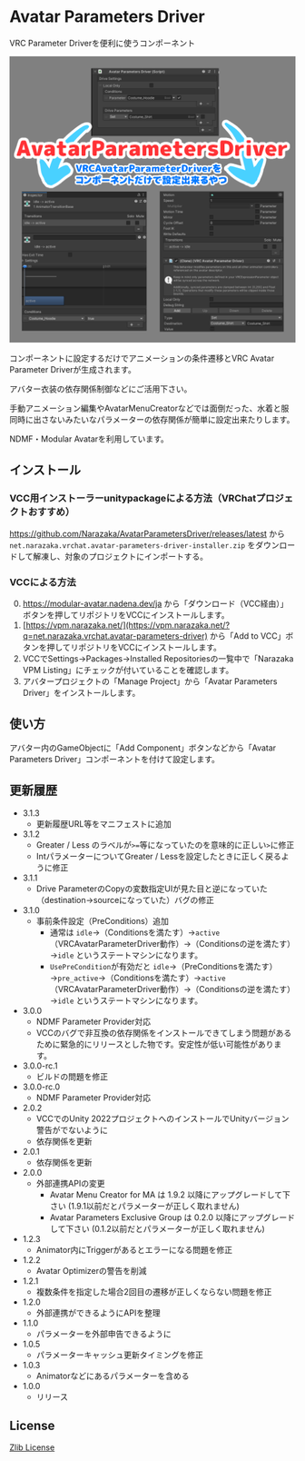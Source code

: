 # Avatar Parameters Driver

VRC Parameter Driverを便利に使うコンポーネント

![Avatar Parameters Driver](docs~/AvatarParametersDriver.png)

コンポーネントに設定するだけでアニメーションの条件遷移とVRC Avatar Parameter Driverが生成されます。

アバター衣装の依存関係制御などにご活用下さい。

手動アニメーション編集やAvatarMenuCreatorなどでは面倒だった、水着と服同時に出さないみたいなパラメーターの依存関係が簡単に設定出来たりします。

NDMF・Modular Avatarを利用しています。

## インストール

### VCC用インストーラーunitypackageによる方法（VRChatプロジェクトおすすめ）

https://github.com/Narazaka/AvatarParametersDriver/releases/latest から `net.narazaka.vrchat.avatar-parameters-driver-installer.zip` をダウンロードして解凍し、対象のプロジェクトにインポートする。

### VCCによる方法

0. https://modular-avatar.nadena.dev/ja から「ダウンロード（VCC経由）」ボタンを押してリポジトリをVCCにインストールします。
1. [https://vpm.narazaka.net/](https://vpm.narazaka.net/?q=net.narazaka.vrchat.avatar-parameters-driver) から「Add to VCC」ボタンを押してリポジトリをVCCにインストールします。
2. VCCでSettings→Packages→Installed Repositoriesの一覧中で「Narazaka VPM Listing」にチェックが付いていることを確認します。
3. アバタープロジェクトの「Manage Project」から「Avatar Parameters Driver」をインストールします。

## 使い方

アバター内のGameObjectに「Add Component」ボタンなどから「Avatar Parameters Driver」コンポーネントを付けて設定します。

## 更新履歴

- 3.1.3
  - 更新履歴URL等をマニフェストに追加
- 3.1.2
  - Greater / Less のラベルが`>=`等になっていたのを意味的に正しい`>`に修正
  - IntパラメーターについてGreater / Lessを設定したときに正しく戻るように修正
- 3.1.1
  - Drive ParameterのCopyの変数指定UIが見た目と逆になっていた（destination→sourceになっていた）バグの修正
- 3.1.0
  - 事前条件設定（PreConditions）追加
    - 通常は `idle`→（Conditionsを満たす）→`active`（VRCAvatarParameterDriver動作）→（Conditionsの逆を満たす）→`idle` というステートマシンになります。
    - `UsePreCondition`が有効だと `idle`→（PreConditionsを満たす）→`pre_active`→（Conditionsを満たす）→`active`（VRCAvatarParameterDriver動作）→（Conditionsの逆を満たす）→`idle` というステートマシンになります。
- 3.0.0
  - NDMF Parameter Provider対応
  - VCCのバグで非互換の依存関係をインストールできてしまう問題があるために緊急的にリリースとした物です。安定性が低い可能性があります。
- 3.0.0-rc.1
  - ビルドの問題を修正
- 3.0.0-rc.0
  - NDMF Parameter Provider対応
- 2.0.2
  - VCCでのUnity 2022プロジェクトへのインストールでUnityバージョン警告がでないように
  - 依存関係を更新
- 2.0.1
  - 依存関係を更新
- 2.0.0
  - 外部連携APIの変更
    - Avatar Menu Creator for MA は 1.9.2 以降にアップグレードして下さい (1.9.1以前だとパラメーターが正しく取れません)
    - Avatar Parameters Exclusive Group は 0.2.0 以降にアップグレードして下さい  (0.1.2以前だとパラメーターが正しく取れません)
- 1.2.3
  - Animator内にTriggerがあるとエラーになる問題を修正
- 1.2.2
  - Avatar Optimizerの警告を削減
- 1.2.1
  - 複数条件を指定した場合2回目の遷移が正しくならない問題を修正
- 1.2.0
  - 外部連携ができるようにAPIを整理
- 1.1.0
  - パラメーターを外部申告できるように
- 1.0.5
  - パラメーターキャッシュ更新タイミングを修正
- 1.0.3
  - Animatorなどにあるパラメーターを含める
- 1.0.0
  - リリース

## License

[Zlib License](LICENSE.txt)
